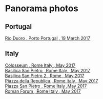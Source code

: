 # Panorama photos

## Portugal

[Rio Duoro , Porto Portugal , 19 March 2017](https://vromeromoreno.github.io/panorama/rio_duoro_porto.html)

## Italy

[Colosseum , Rome Italy , May 2017](https://vromeromoreno.github.io/panorama/colosseum_rome.html) <br/>
[Basilica San Pietro , Rome Italy , May 2017](https://vromeromoreno.github.io/panorama/basilica_san_Pietro_Rome.html)<br/>
[Basilica San Pietro 2 , Rome , May 2017](https://vromeromoreno.github.io/panorama/basilica_san_Pietro_2_Rome.html) <br/>
[Piazza della Republica , Rome Italy , May  2017](https://vromeromoreno.github.io/panorama/piazza_della_republica.html) <br/>
[Piazza San Pietro , Rome Italy ,May 2017](https://vromeromoreno.github.io/panorama/piazza_san_Prieto.html)<br/>
[Roman Forum , Rome Italy , May 2017](https://vromeromoreno.github.io/panorama/roman_forum.html)<br/>
